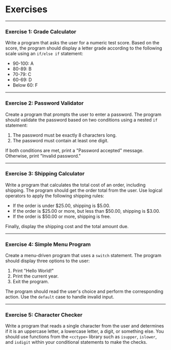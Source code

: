 # Exercises

***

### Exercise 1: Grade Calculator

Write a program that asks the user for a numeric test score. Based on the score, the program should display a letter
grade according to the following scale using an `if/else if` statement:

* 90-100: A
* 80-89: B
* 70-79: C
* 60-69: D
* Below 60: F

---

### Exercise 2: Password Validator

Create a program that prompts the user to enter a password. The program should validate the password based on two
conditions using a nested `if` statement:

1. The password must be exactly 8 characters long.
2. The password must contain at least one digit.

If both conditions are met, print a "Password accepted" message. Otherwise, print "Invalid password."

---

### Exercise 3: Shipping Calculator

Write a program that calculates the total cost of an order, including shipping. The program should get the order total
from the user. Use logical operators to apply the following shipping rules:

* If the order is under $25.00, shipping is $5.00.
* If the order is $25.00 or more, but less than $50.00, shipping is $3.00.
* If the order is $50.00 or more, shipping is free.

Finally, display the shipping cost and the total amount due.

---

### Exercise 4: Simple Menu Program

Create a menu-driven program that uses a `switch` statement. The program should display three options to the user:

1. Print "Hello World!"
2. Print the current year.
3. Exit the program.

The program should read the user's choice and perform the corresponding action. Use the `default` case to handle invalid
input.

---

### Exercise 5: Character Checker

Write a program that reads a single character from the user and determines if it is an uppercase letter, a lowercase
letter, a digit, or something else. You should use functions from the `<cctype>` library such as `isupper`, `islower`,
and `isdigit` within your conditional statements to make the checks.